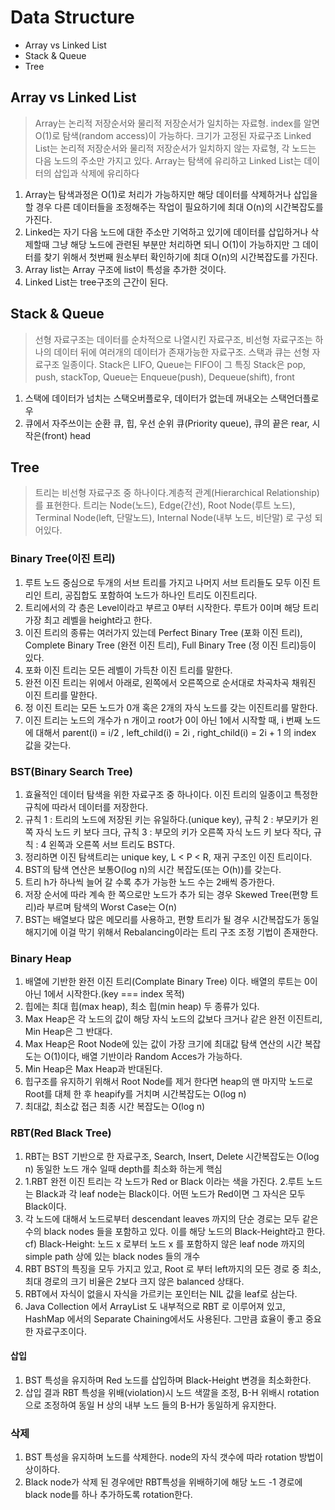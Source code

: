# Data Structure

- Array vs Linked List
- Stack & Queue
- Tree

## Array vs Linked List

> Array는 논리적 저장순서와 물리적 저장순서가 일치하는 자료형. index를 알면 O(1)로 탐색(random access)이 가능하다. 크기가 고정된 자료구조
> Linked List는 논리적 저장순서와 물리적 저장순서가 일치하지 않는 자료형, 각 노드는 다음 노드의 주소만 가지고 있다.
> Array는 탐색에 유리하고 Linked List는 데이터의 삽입과 삭제에 유리하다

1. Array는 탐색과정은 O(1)로 처리가 가능하지만 해당 데이터를 삭제하거나 삽입을 할 경우 다른 데이터들을 조정해주는 작업이 필요하기에 최대 O(n)의 시간복잡도를 가진다.
2. Linked는 자기 다음 노드에 대한 주소만 기억하고 있기에 데이터를 삽입하거나 삭제할때 그냥 해당 노드에 관련된 부분만 처리하면 되니 O(1)이 가능하지만 그 데이터를 찾기 위해서 첫번째 원소부터 확인하기에 최대 O(n)의 시간복잡도를 가진다.
3. Array list는 Array 구조에 list이 특성을 추가한 것이다.
4. Linked List는 tree구조의 근간이 된다.

## Stack & Queue

> 선형 자료구조는 데이터를 순차적으로 나열시킨 자료구조, 비선형 자료구조는 하나의 데이터 뒤에 여러개의 데이터가 존재가능한 자료구조.
> 스택과 큐는 선형 자료구조 일종이다. Stack은 LIFO, Queue는 FIFO이 그 특징
> Stack은 pop, push, stackTop, Queue는 Enqueue(push), Dequeue(shift), front

1. 스택에 데이터가 넘치는 스택오버플로우, 데이터가 없는데 꺼내오는 스택언더플로우
2. 큐에서 자주쓰이는 순환 큐, 힙, 우선 순위 큐(Priority queue), 큐의 끝은 rear, 시작은(front) head

## Tree

> 트리는 비선형 자료구조 중 하나이다.계층적 관계(Hierarchical Relationship)를 표현한다.
> 트리는 Node(노드), Edge(간선), Root Node(루트 노드), Terminal Node(left, 단말노드), Internal Node(내부 노드, 비단말) 로 구성 되어있다.

### Binary Tree(이진 트리)

1. 루트 노드 중심으로 두개의 서브 트리를 가지고 나머지 서브 트리들도 모두 이진 트리인 트리, 공집합도 포함하여 노드가 하나인 트리도 이진트리다.
2. 트리에서의 각 층은 Level이라고 부르고 0부터 시작한다. 루트가 0이며 해당 트리 가장 최고 레벨을 height라고 한다.
3. 이진 트리의 종류는 여러가지 있는데 Perfect Binary Tree (포화 이진 트리), Complete Binary Tree (완전 이진 트리), Full Binary Tree (정 이진 트리)등이 있다.
4. 포화 이진 트리는 모든 레벨이 가득찬 이진 트리를 말한다.
5. 완전 이진 트리는 위에서 아래로, 왼쪽에서 오른쪽으로 순서대로 차곡차곡 채워진 이진 트리를 말한다.
6. 정 이진 트리는 모든 노드가 0개 혹은 2개의 자식 노드를 갖는 이진트리를 말한다.
7. 이진 트리는 노드의 개수가 n 개이고 root가 0이 아닌 1에서 시작할 때, i 번째 노드에 대해서 parent(i) = i/2 , left_child(i) = 2i , right_child(i) = 2i + 1 의 index 값을 갖는다.

### BST(Binary Search Tree)

1. 효율적인 데이터 탐색을 위한 자료구조 중 하나이다. 이진 트리의 일종이고 특정한 규칙에 따라서 데이터를 저장한다.
2. 규칙 1 : 트리의 노드에 저장된 키는 유일하다.(unique key), 규칙 2 : 부모키가 왼쪽 자식 노드 키 보다 크다, 규칙 3 : 부모의 키가 오른쪽 자식 노드 키 보다 작다, 규칙 : 4 왼쪽과 오른쪽 서브 트리도 BST다.
3. 정리하면 이진 탐색트리는 unique key, L < P < R, 재귀 구조인 이진 트리이다.
4. BST의 탐색 연산은 보통O(log n)의 시간 복잡도(또는 O(h))를 갖는다.
5. 트리 h가 하나씩 늘어 갈 수록 추가 가능한 노드 수는 2배씩 증가한다.
6. 저장 순서에 따라 계속 한 쪽으로만 노드가 추가 되는 경우 Skewed Tree(편향 트리)라 부르며 탐색의 Worst Case는 O(n)
7. BST는 배열보다 많은 메모리를 사용하고, 편향 트리가 될 경우 시간복잡도가 동일해지기에 이걸 막기 위해서 Rebalancing이라는 트리 구조 조정 기법이 존재한다.

### Binary Heap

1. 배열에 기반한 완전 이진 트리(Complate Binary Tree) 이다. 배열의 루트는 0이 아닌 1에서 시작한다.(key === index 목적)
2. 힙에는 최대 힙(max heap), 최소 힙(min heap) 두 종류가 있다.
3. Max Heap은 각 노드의 값이 해당 자식 노드의 값보다  크거나 같은 완전 이진트리, Min Heap은 그 반대다.
4. Max Heap은 Root Node에 있는 값이 가장 크기에 최대값 탐색 연산의 시간 복잡도는 O(1)이다, 배열 기반이라 Random Acces가 가능하다.
5. Min Heap은 Max Heap과 반대된다.
6. 힙구조를 유지하기 위해서 Root Node를 제거 한다면 heap의 맨 마지막 노드로 Root를 대체 한 후 heapify를 거치며 시간복잡도는 O(log n)
7. 최대값, 최소값 접근 최종 시간 복잡도는 O(log n)

### RBT(Red Black Tree)

1. RBT는 BST 기반으로 한 자료구조, Search, Insert, Delete 시간복잡도는 O(log n) 동일한 노드 개수 일때 depth를 최소화 하는게 핵심
2. 1.RBT 완전 이진 트리는 각 노드가 Red or Black 이라는 색을 가진다. 2.루트 노드는 Black과 각 leaf node는 Black이다. 어떤 노드가 Red이면 그 자식은 모두 Black이다.
3. 각 노드에 대해서 노드로부터 descendant leaves 까지의 단순 경로는 모두 같은 수의 black nodes 들을 포함하고 있다. 이를 해당 노드의 Black-Height라고 한다. cf) Black-Height: 노드 x 로부터 노드 x 를 포함하지 않은 leaf node 까지의 simple path 상에 있는 black nodes 들의 개수
4. RBT BST의 특징을 모두 가지고 있고, Root 로 부터 left까지의 모든 경로 중 최소, 최대 경로의 크기 비율은 2보다 크지 않은 balanced 상태다.
5. RBT에서 자식이 없을시 자식을 가르키는 포인터는 NIL 값을 leaf로 삼는다.
6. Java Collection 에서 ArrayList 도 내부적으로 RBT 로 이루어져 있고, HashMap 에서의 Separate Chaining에서도 사용된다. 그만큼 효율이 좋고 중요한 자료구조이다.

#### 삽입

1. BST 특성을 유지하며 Red 노드를 삽입하며 Black-Height 변경을 최소화한다.
2. 삽입 결과 RBT 특성을 위배(violation)시 노드 색깔을 조정, B-H 위배시 rotation으로 조정하여 동일 H 상의 내부 노드 들의 B-H가 동일하게 유지한다.

### 삭제

1. BST 특성을 유지하며 노드를 삭제한다. node의 자식 갯수에 따라 rotation 방법이 상이하다.
2. Black node가 삭제 된 경우에만 RBT특성을 위배하기에 해당 노드 -1 경로에 black node를 하나 추가하도록 rotation한다.
